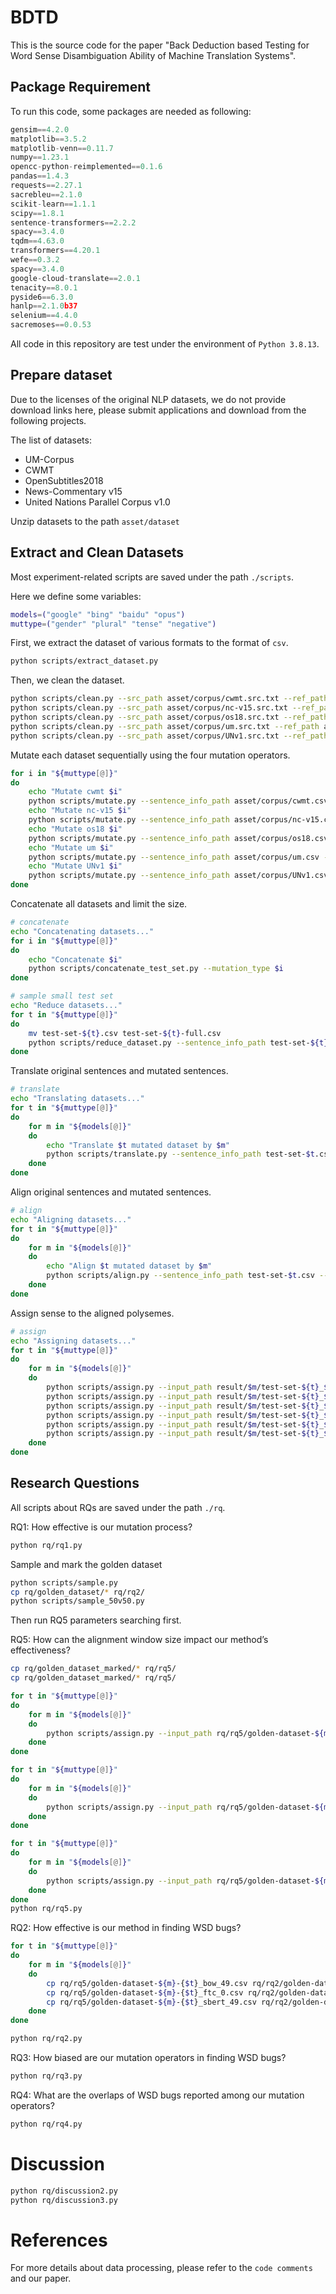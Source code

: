 # BDTD

This is the source code for the paper "Back Deduction based Testing for Word Sense Disambiguation Ability of Machine Translation Systems".

## Package Requirement

To run this code, some packages are needed as following:

```python
gensim==4.2.0
matplotlib==3.5.2
matplotlib-venn==0.11.7
numpy==1.23.1
opencc-python-reimplemented==0.1.6
pandas==1.4.3
requests==2.27.1
sacrebleu==2.1.0
scikit-learn==1.1.1
scipy==1.8.1
sentence-transformers==2.2.2
spacy==3.4.0
tqdm==4.63.0
transformers==4.20.1
wefe==0.3.2
spacy==3.4.0
google-cloud-translate==2.0.1
tenacity==8.0.1
pyside6==6.3.0
hanlp==2.1.0b37
selenium==4.4.0
sacremoses==0.0.53
```

All code in this repository are test under the environment of `Python 3.8.13`.

## Prepare dataset
Due to the licenses of the original NLP datasets, we do not provide download links here, please submit applications and download from the following projects.

The list of datasets:
* UM-Corpus
* CWMT
* OpenSubtitles2018
* News-Commentary v15
* United Nations Parallel Corpus v1.0

Unzip datasets to the path `asset/dataset`

## Extract and Clean Datasets
Most experiment-related scripts are saved under the path `./scripts`.

Here we define some variables:
```bash
models=("google" "bing" "baidu" "opus")
muttype=("gender" "plural" "tense" "negative")
```

First, we extract the dataset of various formats to the format of `csv`.
```bash
python scripts/extract_dataset.py
```

Then, we clean the dataset.
```bash
python scripts/clean.py --src_path asset/corpus/cwmt.src.txt --ref_path asset/corpus/cwmt.trg.txt --output_directory ./asset/corpus --sense_inventory asset/sense_inventory/sense_dict.json
python scripts/clean.py --src_path asset/corpus/nc-v15.src.txt --ref_path asset/corpus/nc-v15.trg.txt --output_directory ./asset/corpus --sense_inventory asset/sense_inventory/sense_dict.json
python scripts/clean.py --src_path asset/corpus/os18.src.txt --ref_path asset/corpus/os18.trg.txt --output_directory ./asset/corpus --sense_inventory asset/sense_inventory/sense_dict.json
python scripts/clean.py --src_path asset/corpus/um.src.txt --ref_path asset/corpus/um.trg.txt --output_directory ./asset/corpus --sense_inventory asset/sense_inventory/sense_dict.json
python scripts/clean.py --src_path asset/corpus/UNv1.src.txt --ref_path asset/corpus/UNv1.trg.txt --output_directory ./asset/corpus --sense_inventory asset/sense_inventory/sense_dict.json
```

Mutate each dataset sequentially using the four mutation operators.
```bash
for i in "${muttype[@]}"
do
    echo "Mutate cwmt $i"
    python scripts/mutate.py --sentence_info_path asset/corpus/cwmt.csv --mutation_type $i
    echo "Mutate nc-v15 $i"
    python scripts/mutate.py --sentence_info_path asset/corpus/nc-v15.csv --mutation_type $i
    echo "Mutate os18 $i"
    python scripts/mutate.py --sentence_info_path asset/corpus/os18.csv --mutation_type $i
    echo "Mutate um $i"
    python scripts/mutate.py --sentence_info_path asset/corpus/um.csv --mutation_type $i
    echo "Mutate UNv1 $i"
    python scripts/mutate.py --sentence_info_path asset/corpus/UNv1.csv --mutation_type $i
done
```

Concatenate all datasets and limit the size.
```bash
# concatenate
echo "Concatenating datasets..."
for i in "${muttype[@]}"
do
    echo "Concatenate $i"
    python scripts/concatenate_test_set.py --mutation_type $i
done

# sample small test set
echo "Reduce datasets..."
for t in "${muttype[@]}"
do
    mv test-set-${t}.csv test-set-${t}-full.csv
    python scripts/reduce_dataset.py --sentence_info_path test-set-${t}-full.csv --output_path test-set-${t}.csv --sample_size 300000
done
```

Translate original sentences and mutated sentences.
```bash
# translate
echo "Translating datasets..."
for t in "${muttype[@]}"
do
    for m in "${models[@]}"
    do
        echo "Translate $t mutated dataset by $m"
        python scripts/translate.py --sentence_info_path test-set-$t.csv --model $m --mutation_type $t
    done
done
```

Align original sentences and mutated sentences.
```bash
# align
echo "Aligning datasets..."
for t in "${muttype[@]}"
do
    for m in "${models[@]}"
    do
        echo "Align $t mutated dataset by $m"
        python scripts/align.py --sentence_info_path test-set-$t.csv --input_path result/$m/test-set-${t}_${m}.csv --src_side src --tgt_side tgt --alignment_tool_path ../fast_align/build/
    done
done
```

Assign sense to the aligned polysemes.
```bash
# assign
echo "Assigning datasets..."
for t in "${muttype[@]}"
do
    for m in "${models[@]}"
    do
        python scripts/assign.py --input_path result/$m/test-set-${t}_${m}_merged.csv --method bow --sense_inventory asset/sense_inventory/sense_dict.json --alignment_window_size 0
        python scripts/assign.py --input_path result/$m/test-set-${t}_${m}_merged.csv --method bow --sense_inventory asset/sense_inventory/sense_dict.json --alignment_window_size 49
        python scripts/assign.py --input_path result/$m/test-set-${t}_${m}_merged.csv --method ftc --sense_inventory asset/sense_inventory/sense_dict.json --alignment_window_size 0
        python scripts/assign.py --input_path result/$m/test-set-${t}_${m}_merged.csv --method ftc --sense_inventory asset/sense_inventory/sense_dict.json --alignment_window_size 49
        python scripts/assign.py --input_path result/$m/test-set-${t}_${m}_merged.csv --method sbert --sense_inventory asset/sense_inventory/sense_dict.json --alignment_window_size 0
        python scripts/assign.py --input_path result/$m/test-set-${t}_${m}_merged.csv --method sbert --sense_inventory asset/sense_inventory/sense_dict.json --alignment_window_size 49
    done
done
```

## Research Questions
All scripts about RQs are saved under the path `./rq`.

RQ1: How effective is our mutation process?
``` bash
python rq/rq1.py
```

Sample and mark the golden dataset
```bash
python scripts/sample.py
cp rq/golden_dataset/* rq/rq2/
python scripts/sample_50v50.py
```

Then run RQ5 parameters searching first.

RQ5: How can the alignment window size impact our method’s effectiveness?
```bash
cp rq/golden_dataset_marked/* rq/rq5/
cp rq/golden_dataset_marked/* rq/rq5/

for t in "${muttype[@]}"
do
    for m in "${models[@]}"
    do
        python scripts/assign.py --input_path rq/rq5/golden-dataset-${m}-${t}.csv --method bow --sense_inventory asset/sense_inventory/sense_dict.json --alignment_window_range "0-50"
    done
done

for t in "${muttype[@]}"
do
    for m in "${models[@]}"
    do
        python scripts/assign.py --input_path rq/rq5/golden-dataset-${m}-${t}.csv --method ftc --sense_inventory asset/sense_inventory/sense_dict.json --alignment_window_range "0-50"
    done
done

for t in "${muttype[@]}"
do
    for m in "${models[@]}"
    do
        python scripts/assign.py --input_path rq/rq5/golden-dataset-${m}-${t}.csv --method sbert --sense_inventory asset/sense_inventory/sense_dict.json --alignment_window_range "0-50"
    done
done
python rq/rq5.py
```

RQ2: How effective is our method in finding WSD bugs?
```bash
for t in "${muttype[@]}"
do
    for m in "${models[@]}"
    do
        cp rq/rq5/golden-dataset-${m}-{$t}_bow_49.csv rq/rq2/golden-dataset-${m}-{$t}_bow_49.csv
        cp rq/rq5/golden-dataset-${m}-{$t}_ftc_0.csv rq/rq2/golden-dataset-${m}-{$t}_ftc_0.csv
        cp rq/rq5/golden-dataset-${m}-{$t}_sbert_49.csv rq/rq2/golden-dataset-${m}-{$t}_sbert_49.csv
    done
done

python rq/rq2.py
```

RQ3: How biased are our mutation operators in finding WSD bugs?
```bash
python rq/rq3.py
```

RQ4: What are the overlaps of WSD bugs reported among our mutation operators?
```bash
python rq/rq4.py
```

# Discussion
```bash
python rq/discussion2.py
python rq/discussion3.py
```

# References

For more details about data processing, please refer to the `code comments` and our paper.
